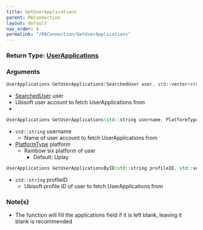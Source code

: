 ```yaml
---
title: GetUserApplications
parent: R6Connection
layout: default
nav_order: 4
permalink: "/R6Connection/GetUserApplications"
---
```


### Return Type: [UserApplications](/Types/UserApplications)

### Arguments 
```cpp 
UserApplications GetUserApplications(SearchedUser user, std::vector<std::string> applications = {});
```
* [SearchedUser](/Types/SearchedUser) user
 * Ubisoft user account to fetch UserApplications from
* 
 
```cpp
UserApplications GetUserApplications(std::string username, PlatformType platform = PlatformType::Uplay, std::vector<std::string> applications = {});
```
* `std::string` username
	* Name of user account to fetch UserApplications from
* [PlatformType](/Types/PlatformType) platform
	* Rainbow six platform of user
		* Default: Uplay

```cpp
UserApplications GetUserApplicationsByID(std::string profileID, std::vector<std::string> applications = {});
```
* `std::string` profileID
	* Ubisoft profile ID of user to fetch UserApplications from

### Note(s)
* The function will fill the applications field if it is left blank, leaving it blank is recommended